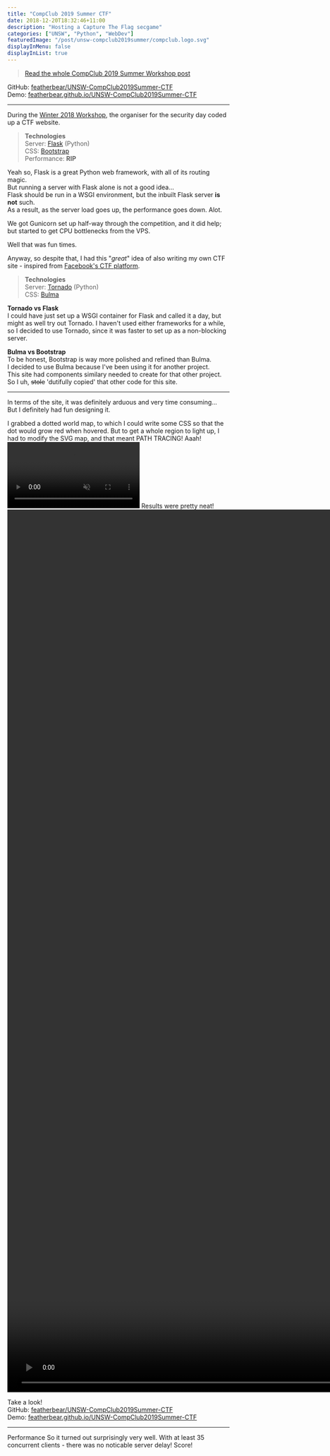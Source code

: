 ```yaml
---
title: "CompClub 2019 Summer CTF"
date: 2018-12-20T18:32:46+11:00
description: "Hosting a Capture The Flag secgame"
categories: ["UNSW", "Python", "WebDev"]
featuredImage: "/post/unsw-compclub2019summer/compclub.logo.svg"
displayInMenu: false
displayInList: true
---
```

> [Read the whole CompClub 2019 Summer Workshop post](../unsw-compclub2019summer)

GitHub: [featherbear/UNSW-CompClub2019Summer-CTF](https://github.com/featherbear/UNSW-CompClub2019Summer-CTF)  
Demo: [featherbear.github.io/UNSW-CompClub2019Summer-CTF](https://featherbear.github.io/UNSW-CompClub2019Summer-CTF)

---

During the [Winter 2018 Workshop](https://winter2018.compclub.com.au), the organiser for the security day coded up a CTF website.  

> **Technologies**  
Server: [Flask](http://flask.pocoo.org/) (Python)  
CSS: [Bootstrap](https://getbootstrap.com/)  
Performance: **RIP**

Yeah so, Flask is a great Python web framework, with all of its routing magic.  
But running a server with Flask alone is not a good idea...  
Flask should be run in a WSGI environment, but the inbuilt Flask server **is not** such.  
As a result, as the server load goes up, the performance goes down. Alot.

We got Gunicorn set up half-way through the competition, and it did help; but started to get CPU bottlenecks from the VPS.  

Well that was fun times.

Anyway, so despite that, I had this "_great_" idea of also writing my own CTF site - inspired from [Facebook's CTF platform](https://github.com/facebook/fbctf).


> **Technologies**  
Server: [Tornado](https://www.tornadoweb.org/) (Python)  
CSS: [Bulma](https://bulma.io)

**Tornado vs Flask**  
I could have just set up a WSGI container for Flask and called it a day, but might as well try out Tornado. I haven't used either frameworks for a while, so I decided to use Tornado, since it was faster to set up as a non-blocking server.

**Bulma vs Bootstrap**  
To be honest, Bootstrap is way more polished and refined than Bulma.  
I decided to use Bulma because I've been using it for another project.  
This site had components similary needed to create for that other project.  
So I uh, <s>stole</s> 'dutifully copied' that other code for this site.

---

In terms of the site, it was definitely arduous and very time consuming...  
But I definitely had fun designing it.  

I grabbed a dotted world map, to which I could write some CSS so that the dot would grow red when hovered. But to get a whole region to light up, I had to modify the SVG map, and that meant PATH TRACING! Aaah!
<video autoplay loop muted src="2018-11-26 00-43-38.mov"></video>
Results were pretty neat!
<video autoplay loop muted src="received_1119077157.mp4" style="height: 50vh"></video>

Take a look!  
GitHub: [featherbear/UNSW-CompClub2019Summer-CTF](https://github.com/featherbear/UNSW-CompClub2019Summer-CTF)  
Demo: [featherbear.github.io/UNSW-CompClub2019Summer-CTF](https://featherbear.github.io/UNSW-CompClub2019Summer-CTF)

---

Performance
So it turned out surprisingly very well. With at least 35 concurrent clients - there was no noticable server delay!
Score!
